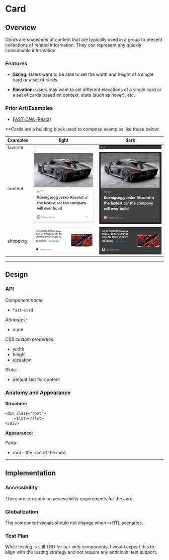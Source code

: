 # Card

## Overview

*Cards* are snapshots of content that are typically used in a group to present collections of related information. They can represent any quickly consumable information.

### Features

- **Sizing:** Users want to be able to set the width and height of a single card or a set of cards.

- **Elevation:** Users may want to set different elevations of a single card or a set of cards based on context, state (such as hover), etc.

### Prior Art/Examples
- [FAST-DNA (React)](https://explore.fast.design/components/card)

**Cards are a building block used to compose examples like those below:

| Examples | light | dark |
| ----- | ----- | ----- |
| favorite | ![](./images/favorites-card.png) | ![](./images/favorites-card-dark.png)
| content | ![](./images/content-card.png) | ![](./images/content-card-dark.png) |
| shopping | ![](./images/shopping-card.png) | ![](./images/shopping-card-dark.png) |

---

## Design

### API

*Component name:*
- `fast-card`

*Attributes:*
- none

*CSS custom properties:*
- width
- height
- elevation

*Slots:*
- default slot for content

### Anatomy and Appearance
**Structure:**
```
<div class="root">
    <slot></slot>
</div>
```

**Appearance:**

Parts:
- root - the root of the card

---

## Implementation

### Accessibility

There are currently no accessibility requirements for the card.

### Globalization

The component visuals should not change when in RTL scenarios.

### Test Plan

While testing is still TBD for our web components, I would expect this to align with the testing strategy and not require any additional test support.
